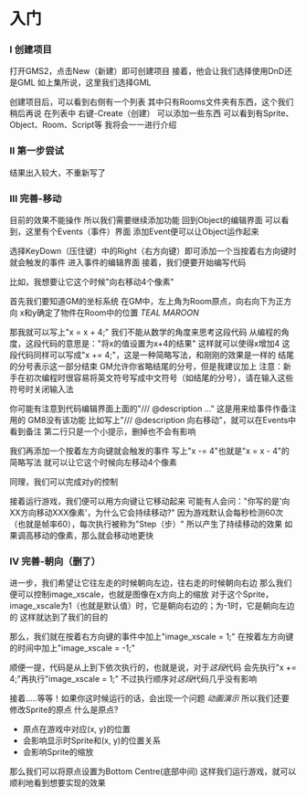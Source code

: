# 入门

### Ⅰ 创建项目
打开GMS2，点击New（新建）即可创建项目
接着，他会让我们选择使用DnD还是GML
如上集所说，这里我们选择GML

创建项目后，可以看到右侧有一个列表
其中只有Rooms文件夹有东西，这个我们稍后再说
在列表中 右键-Create（创建） 可以添加一些东西
可以看到有Sprite、Object、Room、Script等
我将会一一进行介绍

### Ⅱ 第一步尝试
结果出入较大，不重新写了

### Ⅲ 完善-移动
目前的效果不能操作
所以我们需要继续添加功能
回到Object的编辑界面
可以看到，这里有个Events（事件）界面
添加Event便可以让Object运作起来

选择KeyDown（压住键）中的Right（右方向键）即可添加一个当按着右方向键时就会触发的事件
进入事件的编辑界面
接着，我们便要开始编写代码

比如，我想要让它这个时候"向右移动4个像素"

首先我们要知道GM的坐标系统
在GM中，左上角为Room原点，向右向下为正方向
x和y确定了物件在Room中的位置   *TEAL* *MAROON*

那我就可以写上"x = x + 4;"
我们不能从数学的角度来思考这段代码
从编程的角度，这段代码的意思是："将x的值设置为x+4的结果"
这样就可以使得x增加4
这段代码同样可以写成"x += 4;"，这是一种简略写法，和刚刚的效果是一样的
结尾的分号表示这一部分结束
GM允许你省略结尾的分号，但是我建议加上
注意：新手在初次编程时很容易将英文符号写成中文符号（如结尾的分号），请在输入这些符号时关闭输入法

你可能有注意到代码编辑界面上面的"/// @description ..."
这是用来给事件作备注用的  GM8没有该功能
比如写上"/// @description 向右移动"，就可以在Events中看到备注
第二行只是一个小提示，删掉也不会有影响

我们再添加一个按着左方向键就会触发的事件
写上"x -= 4"也就是"x = x - 4"的简略写法
就可以让它这个时候向左移动4个像素

同理，我们可以完成对y的控制

接着运行游戏，我们便可以用方向键让它移动起来
可能有人会问："你写的是'向XX方向移动XXX像素'，为什么它会持续移动?"
因为游戏默认会每秒检测60次（也就是帧率60），每次执行被称为"Step（步）"
所以产生了持续移动的效果
如果调高移动的像素，那么就会移动地更快

### Ⅳ 完善-朝向（删了）
进一步，我们希望让它往左走的时候朝向左边，往右走的时候朝向右边
那么我们便可以控制image_xscale，也就是图像在x方向上的缩放
对于这个Sprite，image_xscale为1（也就是默认值）时，它是朝向右边的；为-1时，它是朝向左边的
这样就达到了我们的目的

那么，我们就在按着右方向键的事件中加上"image_xscale = 1;"
在按着左方向键的时间中加上"image_xscale = -1;"

顺便一提，代码是从上到下依次执行的，也就是说，对于*这段*代码
会先执行"x += 4;"再执行"image_xscale = 1;"
不过执行顺序对*这段*代码几乎没有影响

接着.....等等！如果你这时候运行的话，会出现一个问题
*动画演示*
所以我们还要修改Sprite的原点
什么是原点?
- 原点在游戏中对应(x, y)的位置
- 会影响显示时Sprite和(x, y)的位置关系
- 会影响Sprite的缩放

那么我们可以将原点设置为Bottom Centre(底部中间)
这样我们运行游戏，就可以顺利地看到想要实现的效果

